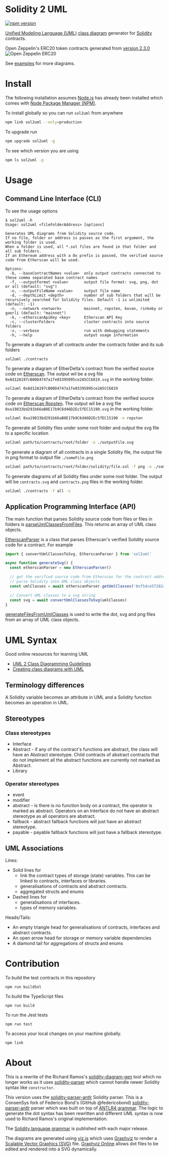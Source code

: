 # Solidity 2 UML

[![npm version](https://badge.fury.io/js/sol2uml.svg)](https://badge.fury.io/js/sol2uml)

[Unified Modeling Language (UML)](https://en.wikipedia.org/wiki/Unified_Modeling_Language) [class diagram](https://en.wikipedia.org/wiki/Class_diagram) generator for [Solidity](https://solidity.readthedocs.io/) contracts.

Open Zeppelin's ERC20 token contracts generated from [version 2.3.0](https://github.com/OpenZeppelin/openzeppelin-solidity/tree/v2.3.0/contracts/token/ERC20)
![Open Zeppelin ERC20](./examples/OpenZeppelinERC20.svg)

See [examples](./examples/README.md) for more diagrams.

# Install

The following installation assumes [Node.js](https://nodejs.org/en/download/) has already been installed which comes with [Node Package Manager (NPM)](https://www.npmjs.com/).

To install globally so you can run `sol2uml` from anywhere
```bash
npm link sol2uml --only=production
```

To upgrade run
```bash
npm upgrade sol2uml -g
```

To see which version you are using
```bash
npm ls sol2uml -g
```

# Usage

## Command Line Interface (CLI)

To see the usage options
```
$ sol2uml -h
Usage: sol2uml <fileFolderAddress> [options]

Generates UML diagrams from Solidity source code.
If no file, folder or address is passes as the first argument, the working folder is used.
When a folder is used, all *.sol files are found in that folder and all sub folders.
If an Ethereum address with a 0x prefix is passed, the verified source code from Etherscan will be used.

Options:
  -b, --baseContractNames <value>  only output contracts connected to these comma separated base contract names
  -f, --outputFormat <value>       output file format: svg, png, dot or all (default: "svg")
  -o, --outputFileName <value>     output file name
  -d, --depthLimit <depth>         number of sub folders that will be recursively searched for Solidity files. Default -1 is unlimited (default: -1)
  -n, --network <network>          mainnet, ropsten, kovan, rinkeby or goerli (default: "mainnet")
  -k, --etherscanApiKey <key>      Etherscan API Key
  -c, --clusterFolders             cluster contracts into source folders
  -v, --verbose                    run with debugging statements
  -h, --help                       output usage information
```

To generate a diagram of all contracts under the contracts folder and its sub folders
```bash
sol2uml ./contracts
```

To generate a diagram of EtherDelta's contract from the verified source code on [Etherscan](https://etherscan.io/address/0x8d12A197cB00D4747a1fe03395095ce2A5CC6819#code). The output wil be a svg file `0x8d12A197cB00D4747a1fe03395095ce2A5CC6819.svg` in the working folder.
```bash
sol2uml 0x8d12A197cB00D4747a1fe03395095ce2A5CC6819
```

To generate a diagram of EtherDelta's contract from the verified source code on [Etherscan Ropsten](https://ropsten.etherscan.io/address/0xa19833bd291b66aB0E17b9C6d46D2Ec5fEC15190#code). The output wil be a svg file `0xa19833bd291b66aB0E17b9C6d46D2Ec5fEC15190.svg` in the working folder.
```bash
sol2uml 0xa19833bd291b66aB0E17b9C6d46D2Ec5fEC15190 -n ropsten
```

To generate all Solidity files under some root folder and output the svg file to a specific location
```bash
sol2uml path/to/contracts/root/folder -o ./outputFile.svg
```

To generate a diagram of all contracts in a single Solidity file, the output file in png format to output file `./someFile.png`
```bash
sol2uml path/to/contracts/root/folder/solidity/file.sol -f png -o ./someFile.png
```

To generate diagrams of all Solidity files under some root folder.  The output will be `contracts.svg` and `contracts.png` files in the working folder.
```bash
sol2uml ./contracts -f all -v
```

## Application Programming Interface (API)

The main function that parses Solidity source code from files or files in folders is [parseUmlClassesFromFiles](./lib/fileParser.d.ts#L3). This returns an array of UML class objects.
 
[EtherscanParser](./lib/etherscanParser.d.ts#L5) is a class that parses Etherscan's verified Solidity source code for a contract. For example
```ts
import { convertUmlClassesToSvg, EtherscanParser } from 'sol2uml'

async function generateSvg() {
  const etherscanParser = new EtherscanParser()

  // get the verified source code from Etherscan for the contract address and
  // parse Solidity into UML class objects
  const umlClasses = await etherscanParser.getUmlClasses('0xf5dce57282a584d2746faf1593d3121fcac444dc')

  // Convert UML classes to a svg string
  const svg = await convertUmlClassesToSvg(umlClasses)
}
```

[generateFilesFromUmlClasses](./lib/converter.d.ts#L3) is used to write the dot, svg and png files from an array of UML class objects.

# UML Syntax

Good online resources for learning UML
* [UML 2 Class Diagramming Guidelines](http://www.agilemodeling.com/style/classDiagram.htm)
* [Creating class diagrams with UML](https://www.ionos.com/digitalguide/websites/web-development/class-diagrams-with-uml/)

## Terminology differences

A Solidity variable becomes an attribute in UML and a Solidity function becomes an operation in UML.

## Stereotypes

### Class stereotypes

* Interface
* Abstract - if any of the contract's functions are abstract, the class will have an Abstract stereotype. Child contracts of abstract contracts that do not implement all the abstract functions are currently not marked as Abstract.
* Library

### Operator stereotypes

* event
* modifier
* abstract - is there is no function body on a contract, the operator is marked as abstract. Operators on an Interface do not have an abstract stereotype as all operators are abstract.
* fallback - abstract fallback functions will just have an abstract stereotype.
* payable - payable fallback functions will just have a fallback stereotype.

## UML Associations

Lines:
- Solid lines for
    - link the contract types of storage (state) variables. This can be linked to contracts, interfaces or libraries.
    - generalisations of contracts and abstract contracts.
    - aggregated structs and enums
- Dashed lines for
    - generalisations of interfaces.
    - types of memory variables.

Heads/Tails:
- An empty triangle head for generalisations of contracts, interfaces and abstract contracts.
- An open arrow head for storage or memory variable dependencies
- A diamond tail for aggregations of structs and enums

# Contribution

To build the test contracts in this repository

`npm run buildSol`

To build the TypeScript files

`npm run build`

To run the Jest tests

`npm run test`

To access your local changes on your machine globally.

`npm link`

# About

This is a rewrite of the Richard Ramos's [solidity-diagram-gen](https://github.com/richard-ramos/solidity-diagram-gen) tool which no longer works as it uses [solidity-parser](https://www.npmjs.com/package/solidity-parser/v/0.4.0) which cannot handle newer Solidity syntax like `constructor`.

This version uses the [solidity-parser-antlr](https://github.com/ConsenSys/solidity-parser-antlr) Solidity parser. This is a ConsenSys fork of Federico Bond's (GitHub @federicobond) [solidity-parser-antlr](https://github.com/federicobond/solidity-parser-antlr) parser which was built on top of [ANTLR4 grammar](https://github.com/solidityj/solidity-antlr4). The logic to generate the dot syntax has been rewritten and different UML syntax is now used to Richard Ramos's original implementation.

The [Solidity language grammar](https://solidity.readthedocs.io/en/develop/miscellaneous.html#language-grammar) is published with each major release.

The diagrams are generated using [viz.js](https://github.com/mdaines/viz.js/) which uses [Graphviz](http://www.graphviz.org/) to render a [Scalable Vector Graphics (SVG)](https://en.wikipedia.org/wiki/Scalable_Vector_Graphics) file. [Graphviz Online](https://dreampuf.github.io/GraphvizOnline/) allows dot files to be edited and rendered into a SVG dynamically.
